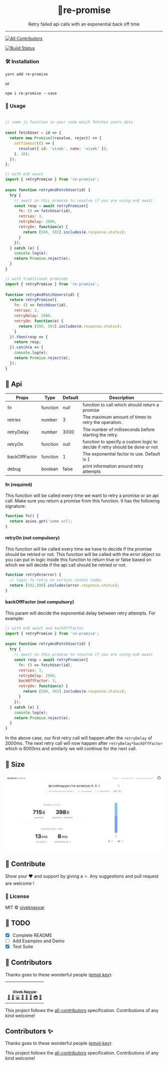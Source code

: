 <div align="center">
    <h1>🧣re-promise</h1>
    Retry failed api calls with an exponential back off time
</div>

<hr />

<!-- ALL-CONTRIBUTORS-BADGE:START - Do not remove or modify this section -->
[![All Contributors](https://img.shields.io/badge/all_contributors-1-orange.svg?style=flat-square)](#contributors)
<!-- ALL-CONTRIBUTORS-BADGE:END -->

[![Build Status](https://travis-ci.com/vivek12345/re-promise.svg)](https://travis-ci.com/vivek12345/re-promise)

### 🛠 Installation

```
yarn add re-promise
```

or

```
npm i re-promise --save
```

### 🧠 Usage

```javascript

// some js function in your code which fetches users data

const fetchUser = id => {
  return new Promise((resolve, reject) => {
    setTimeout(() => {
      resolve({ id: 'vivek', name: 'vivek' });
    }, 10);
  });
};

```

```javascript
// with es6 await
import { retryPromise } from 're-promise';

async function retryAndFetchUser(id) {
  try {
    // await on this promise to resolve if you are using es6 await
    const resp = await retryPromise({
      fn: () => fetchUser(id),
      retries: 3,
      retryDelay: 2000,
      retryOn: function(e) {
        return [500, 502].includes(e.response.status);
      }
    });
  } catch (e) {
    console.log(e);
    return Promise.reject(e);
  }
}

```

```javascript
// with traditional promises
import { retryPromise } from 're-promise';

function retryAndFetchUsers(id) {
  return retryPromise({
    fn: () => fetchUser(id),
    retries: 3,
    retryDelay: 2000,
    retryOn: function(e) {
      return [500, 502].includes(e.response.status);
    }
  }).then(resp => {
    return resp;
  }).catch(e => {
    console.log(e);
    return Promise.reject(e);
  });
}

```

## 🧩 Api


| Props                   | Type                   | Default   | Description                                                                                         |
|-------------------------|------------------------|-----------|-----------------------------------------------------------------------------------------------------|
| fn                     | function                 | null      | function to call which should return a promise                                                                                      |
| retries              | number                 | 3         | The maximum amount of times to retry the operation.                                              |
| retryDelay               | number               | 3000         | The number of milliseconds before starting the retry.                |
| retryOn               | function               | null  | function to specify a custom logic to decide if retry should be done or not                                                  |
| backOffFactor               | function               | 1  | The exponential factor to use. Default is 1                                                  |
| debug               | boolean               | false  | print information around retry attempts                                                  |

#### fn (required)

This function will be called every time we want to retry a promise or an api call. Make sure you return a promise from this function.
It has the following signature:

```javascript
function fn() {
  return axios.get('some url);
}
```

#### retryOn (not compulsory)

This function will be called every time we have to decide if the promise should be retried or not. This function will be called with the error object so you can put in logic inside this function to return true or false based on which we will decide if the api call should be retried or not.

```javascript
function retryOn(error) {
  // logic to retry on certain status codes
  return [502,500].includes(error.response.status);
}
```

#### backOffFactor (not compulsory)

This param will decide the exponential delay between retry attempts.
For example: 

```javascript
// with es6 await and backOffFactor
import { retryPromise } from 're-promise';

async function retryAndFetchUser(id) {
  try {
    // await on this promise to resolve if you are using es6 await
    const resp = await retryPromise({
      fn: () => fetchUser(id),
      retries: 3,
      retryDelay: 2000,
      backOffFactor: 3,
      retryOn: function(e) {
        return [500, 502].includes(e.response.status);
      }
    });
  } catch (e) {
    console.log(e);
    return Promise.reject(e);
  }
}

```

In the above case, our first retry call will happen after the `retryDelay` of 2000ms.
The next retry call will now happen after `retryDelay*backOffFactor` which is 6000ms and similarly we will continue for the next call.


## 🧳 Size

<img src='./size.png' />

## 🎈 Contribute

Show your ❤️ and support by giving a ⭐. Any suggestions and pull request are welcome !

### 📝 License

MIT © [viveknayyar](https://github.com/vivek12345)

## 👷 TODO

- [x] Complete README
- [ ] Add Examples and Demo
- [x] Test Suite

## 🎊 Contributors

Thanks goes to these wonderful people ([emoji key](https://github.com/kentcdodds/all-contributors#emoji-key)):

<!-- ALL-CONTRIBUTORS-LIST:START - Do not remove or modify this section -->
<!-- prettier-ignore-start -->
<!-- markdownlint-disable -->
<table>
  <tr>
    <td align="center"><a href="https://www.viveknayyar.in/"><img src="https://avatars3.githubusercontent.com/u/4931048?v=4" width="100px;" alt=""/><br /><sub><b>Vivek Nayyar</b></sub></a><br /><a href="#question-vivek12345" title="Answering Questions">💬</a> <a href="https://github.com/Vivek Nayyar/re-promise/issues?q=author%3Avivek12345" title="Bug reports">🐛</a> <a href="https://github.com/Vivek Nayyar/re-promise/commits?author=vivek12345" title="Code">💻</a> <a href="#design-vivek12345" title="Design">🎨</a> <a href="https://github.com/Vivek Nayyar/re-promise/commits?author=vivek12345" title="Documentation">📖</a> <a href="#ideas-vivek12345" title="Ideas, Planning, & Feedback">🤔</a> <a href="#infra-vivek12345" title="Infrastructure (Hosting, Build-Tools, etc)">🚇</a> <a href="#maintenance-vivek12345" title="Maintenance">🚧</a></td>
  </tr>
</table>

<!-- markdownlint-enable -->
<!-- prettier-ignore-end -->
<!-- ALL-CONTRIBUTORS-LIST:END -->

This project follows the [all-contributors](https://github.com/kentcdodds/all-contributors) specification. Contributions of any kind welcome!
## Contributors ✨

Thanks goes to these wonderful people ([emoji key](https://allcontributors.org/docs/en/emoji-key)):

<!-- ALL-CONTRIBUTORS-LIST:START - Do not remove or modify this section -->
<!-- prettier-ignore-start -->
<!-- markdownlint-disable -->
<!-- markdownlint-enable -->
<!-- prettier-ignore-end -->
<!-- ALL-CONTRIBUTORS-LIST:END -->

This project follows the [all-contributors](https://github.com/all-contributors/all-contributors) specification. Contributions of any kind welcome!